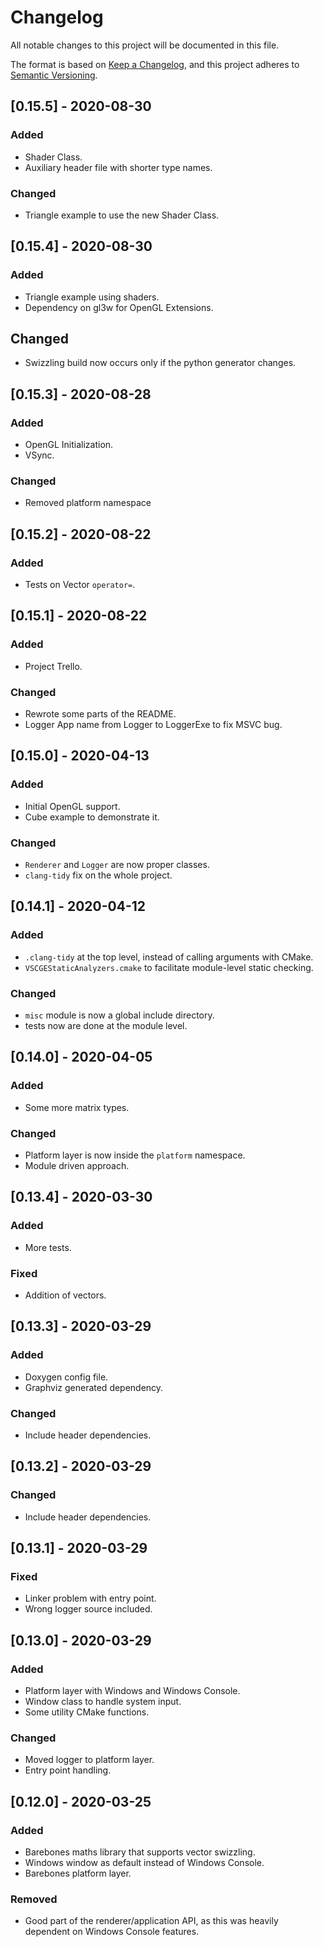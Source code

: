 # Changelog

All notable changes to this project will be documented in this file.

The format is based on [Keep a Changelog](https://keepachangelog.com/en/1.0.0/),
and this project adheres to [Semantic Versioning](https://semver.org/spec/v2.0.0.html).

## [0.15.5] - 2020-08-30

### Added

- Shader Class.
- Auxiliary header file with shorter type names.

### Changed

- Triangle example to use the new Shader Class.

## [0.15.4] - 2020-08-30

### Added

- Triangle example using shaders.
- Dependency on gl3w for OpenGL Extensions.

## Changed

- Swizzling build now occurs only if the python generator changes.

## [0.15.3] - 2020-08-28

### Added

- OpenGL Initialization.
- VSync.

### Changed

- Removed platform namespace

## [0.15.2] - 2020-08-22

### Added

- Tests on Vector `operator=`.

## [0.15.1] - 2020-08-22

### Added

- Project Trello.

### Changed

- Rewrote some parts of the README.
- Logger App name from Logger to LoggerExe to fix MSVC bug.

## [0.15.0] - 2020-04-13

### Added

- Initial OpenGL support.
- Cube example to demonstrate it.

### Changed

- `Renderer` and `Logger` are now proper classes.
- `clang-tidy` fix on the whole project.

## [0.14.1] - 2020-04-12

### Added

- `.clang-tidy` at the top level, instead of calling arguments with CMake.
- `VSCGEStaticAnalyzers.cmake` to facilitate module-level static checking.

### Changed

- `misc` module is now a global include directory.
- tests now are done at the module level.

## [0.14.0] - 2020-04-05

### Added

- Some more matrix types.

### Changed

- Platform layer is now inside the `platform` namespace.
- Module driven approach.

## [0.13.4] - 2020-03-30

### Added

- More tests.

### Fixed

- Addition of vectors.

## [0.13.3] - 2020-03-29

### Added

- Doxygen config file.
- Graphviz generated dependency.

### Changed

- Include header dependencies.

## [0.13.2] - 2020-03-29

### Changed

- Include header dependencies.

## [0.13.1] - 2020-03-29

### Fixed

- Linker problem with entry point.
- Wrong logger source included.

## [0.13.0] - 2020-03-29

### Added

- Platform layer with Windows and Windows Console.
- Window class to handle system input.
- Some utility CMake functions.

### Changed

- Moved logger to platform layer.
- Entry point handling.

## [0.12.0] - 2020-03-25

### Added

- Barebones maths library that supports vector swizzling.
- Windows window as default instead of Windows Console.
- Barebones platform layer.

### Removed

- Good part of the renderer/application API, as this was heavily dependent on Windows Console features.
